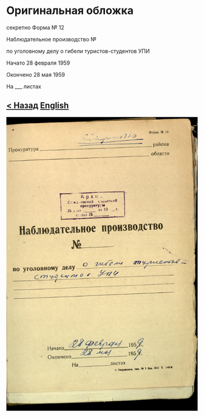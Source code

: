 # Оригинальная обложка

секретно Форма № 12

Наблюдательное производство №

по уголовному делу о гибели туристов-студентов УПИ

Начато 28 февраля 1959

Окончено 28 мая 1959

На ___ листах

## [< Назад](../vol_1/cover-original.md) [English](text/en/vol_2/cover-original.md)

![Оригинальная обложка](/scan/vol_2/cover-01.jpg)
